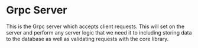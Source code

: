﻿# Grpc Server

This is the Grpc server which accepts client requests. This will set on the server 
and perform any server logic that we need it to including storing data to the database
as well as validating requests with the core library.